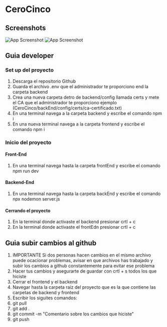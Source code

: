 # CeroCinco

## Screenshots

![App Screenshot](<img width="1440" alt="Screenshot 2024-07-13 at 4 19 37" src="https://github.com/user-attachments/assets/c1433742-84cf-4ab9-8317-980cedf7137a">)
![App Screenshot](<img width="1440" alt="Screenshot 2024-07-13 at 4 20 15" src="https://github.com/user-attachments/assets/4ccd2d08-cca5-4e35-95e4-bfffd7174ae1">)



## Guia developer
### Set up del proyecto
1. Descarga el repositorio Github
2. Guarda el archivo .env que el administrador te proporciono end la carpeta backend
3. Crea una nueva carpeta detro de backend/config llamada certs y mete el CA que el administrador te proporciono ejemplo (CeroCinco/backEnd/config/certs/ca-certificado.txt)
4. En una terminal navega a la carpeta backend y escribe el comando npm i
5. En una nueva terminal navega a la carpeta frontend y escribe el comando npm i

### Inicio del proyecto
#### Front-End
1. En una terminal navega hasta la carpeta frontEnd y escribe el comando npm run dev
#### Backend-End
1. En una terminal navega hasta la carpeta backEnd y escribe el comando npx nodemon server.js

#### Cerrando el proyecto
1. En la terminal donde activaste el backend presionar crtl + c
2. En la terminal donde activaste el frontEdn presionar crtl + c

## Guia subir cambios al github
1. IMPORTANTE Si dos personas hacen cambios en el mismo archivo puede ocacionar problemas, avisar en que archivos has trabajado y subir los cambios a github constantemente para evitar ese problema
2. Hacer tus cambios y asegurarte de guardar con crtl + s todos los que hiciste
3. Cerrar el frontend y el backend
4. Navegar hasta la carpeta raiz del proyecto que es la que contiene las carpetas de backend y frontend
5. Escribir los siguites comandos:
6. git pull
7. git add .
8. git commit -m "Comentario sobre los cambios que hiciste"
9. git push
